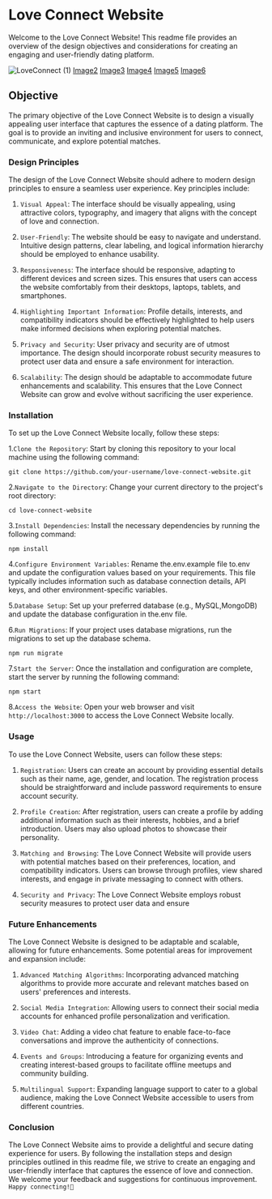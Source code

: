 # Love Connect Website

Welcome to the Love Connect Website! This readme file provides an overview of the design objectives and considerations for creating an engaging and user-friendly dating platform.

![LoveConnect (1)](https://github.com/Pjha72/Love_Connect/assets/88606641/e9777694-03c1-4765-bf8b-be7d3565c0e8)
<a href="https://github.com/Pjha72/Love_Connect/assets/88606641/ca95ad02-c151-4e75-904d-3a4144d98988">Image2</a>
<a href="https://github.com/Pjha72/Love_Connect/assets/88606641/e270798d-3022-4111-b883-7c63740a51ba">Image3</a>
<a href="https://github.com/Pjha72/Love_Connect/assets/88606641/487a0f04-27de-4cb6-8564-6be1aa43db00">Image4</a>
<a href="https://github.com/Pjha72/Love_Connect/assets/88606641/2775d67e-bf70-473c-9106-d2341f377be5">Image5</a>
<a href="https://github.com/Pjha72/Love_Connect/assets/88606641/afabf2c3-9501-4702-b03d-82a7f2d6d944">Image6</a>

## Objective

The primary objective of the Love Connect Website is to design a visually appealing user interface that captures the essence of a dating platform. The goal is to provide an inviting and inclusive environment for users to connect, communicate, and explore potential matches.

### Design Principles

The design of the Love Connect Website should adhere to modern design principles to ensure a seamless user experience. Key principles include:

1. `Visual Appeal`: The interface should be visually appealing, using attractive colors, typography, and imagery that aligns with the concept of love and connection.

2. `User-Friendly`: The website should be easy to navigate and understand. Intuitive design patterns, clear labeling, and logical information hierarchy should be employed to enhance usability.

3. `Responsiveness`: The interface should be responsive, adapting to different devices and screen sizes. This ensures that users can access the website comfortably from their desktops, laptops, tablets, and smartphones.

4. `Highlighting Important Information`: Profile details, interests, and compatibility indicators should be effectively highlighted to help users make informed decisions when exploring potential matches.

5. `Privacy and Security`: User privacy and security are of utmost importance. The design should incorporate robust security measures to protect user data and ensure a safe environment for interaction.

6. `Scalability`: The design should be adaptable to accommodate future enhancements and scalability. This ensures that the Love Connect Website can grow and evolve without sacrificing the user experience.

### Installation

To set up the Love Connect Website locally, follow these steps:

1.`Clone the Repository`: Start by cloning this repository to your local machine using the following command:
```
git clone https://github.com/your-username/love-connect-website.git
```
2.`Navigate to the Directory`: Change your current directory to the project's root directory:
```
cd love-connect-website
```
3.`Install Dependencies`: Install the necessary dependencies by running the following command:
```
npm install
```
4.`Configure Environment Variables`: Rename the.env.example file to.env and update the configuration values based on your requirements. This file typically includes information such as database connection details, API keys, and other environment-specific variables.

5.`Database Setup`: Set up your preferred database (e.g., MySQL,MongoDB) and update the database configuration in the.env file.

6.`Run Migrations`: If your project uses database migrations, run the migrations to set up the database schema.
```
npm run migrate
```
7.`Start the Server`: Once the installation and configuration are complete, start the server by running the following command:
```
npm start
```
8.`Access the Website`: Open your web browser and visit `http://localhost:3000` to access the Love Connect Website locally.

### Usage

To use the Love Connect Website, users can follow these steps:

1. `Registration`: Users can create an account by providing essential details such as their name, age, gender, and location. The registration process should be straightforward and include password requirements to ensure account security.

2. `Profile Creation`: After registration, users can create a profile by adding additional information such as their interests, hobbies, and a brief introduction. Users may also upload photos to showcase their personality.

3. `Matching and Browsing`: The Love Connect Website will provide users with potential matches based on their preferences, location, and compatibility indicators. Users can browse through profiles, view shared interests, and engage in private messaging to connect with others.

4. `Security and Privacy`: The Love Connect Website employs robust security measures to protect user data and ensure 

### Future Enhancements

The Love Connect Website is designed to be adaptable and scalable, allowing for future enhancements. Some potential areas for improvement and expansion include:

1. `Advanced Matching Algorithms`: Incorporating advanced matching algorithms to provide more accurate and relevant matches based on users' preferences and interests.

2. `Social Media Integration`: Allowing users to connect their social media accounts for enhanced profile personalization and verification.

3. `Video Chat`: Adding a video chat feature to enable face-to-face conversations and improve the authenticity of connections.

4. `Events and Groups`: Introducing a feature for organizing events and creating interest-based groups to facilitate offline meetups and community building.

5. `Multilingual Support`: Expanding language support to cater to a global audience, making the Love Connect Website accessible to users from different countries.

### Conclusion

The Love Connect Website aims to provide a delightful and secure dating experience for users. By following the installation steps and design principles outlined in this readme file, we strive to create an engaging and user-friendly interface that captures the essence of love and connection. We welcome your feedback and suggestions for continuous improvement. `Happy connecting!🎉`
